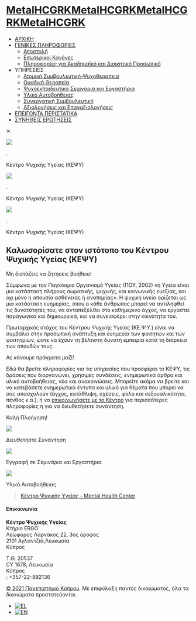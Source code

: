 # [MetalHCGRKMetalHCGRKMetalHCGRKMetalHCGRK](https://www.ucy.ac.cy/mhc "Mental Health Centre")

* [ΑΡΧΙΚΗ](https://www.ucy.ac.cy/mhc/)
* [ΓΕΝΙΚΕΣ ΠΛΗΡΟΦΟΡΙΕΣ](https://www.ucy.ac.cy/mhc/general_information/)
  + [Αποστολή](https://www.ucy.ac.cy/mhc/mission/)
  + [Εσωτερικοί Κανόνες](https://www.ucy.ac.cy/mhc/internal_rules/)
  + [Πληροφορίες για Ακαδημαϊκό και Διοικητικό Προσωπικό](https://www.ucy.ac.cy/mhc/information-for-academic-and-administrative-staff/)
* ΥΠΗΡΕΣΙΕΣ
  + [Ατομική Συμβουλευτική-Ψυχοθεραπεία](https://www.ucy.ac.cy/mhc/counseling-and-psychotherapy/)
  + [Ομαδική Θεραπεία](https://www.ucy.ac.cy/mhc/group-therapy/)
  + [Ψυχοεκπαιδευτικά Σεμινάρια και Εργαστήρια](https://www.ucy.ac.cy/mhc/psychoeducational-workshops-and-seminars/)
  + [Υλικό Αυτοβοήθειας](https://www.ucy.ac.cy/mhc/self-help-material/)
  + [Συνεργατική Συμβουλευτική](https://www.ucy.ac.cy/mhc/collaborative-consultation/)
  + [Αξιολογήσεις και Επαναξιολογήσεις](https://www.ucy.ac.cy/mhc/assessment/)
* [ΕΠΕΙΓΟΝΤΑ ΠΕΡΙΣΤΑΤΙΚΑ](https://www.ucy.ac.cy/mhc/emergency/)
* [ΣΥΝΗΘΕΙΣ ΕΡΩΤΗΣΕΙΣ](https://www.ucy.ac.cy/mhc/faq)

✕

![](https://www.ucy.ac.cy/mhc/wp-content/uploads/sites/197/2024/07/Slider-1.jpg)

.

Κέντρο Ψυχικής Υγείας (ΚΕΨΥ)

![](https://www.ucy.ac.cy/mhc/wp-content/uploads/sites/197/2024/07/Slider-2.jpg)

.

Κέντρο Ψυχικής Υγείας (ΚΕΨΥ)

![](https://www.ucy.ac.cy/mhc/wp-content/uploads/sites/197/2024/07/Slider-3.jpg)

.

Κέντρο Ψυχικής Υγείας (ΚΕΨΥ)

## Καλωσορίσατε στον ιστότοπο του Κέντρου Ψυχικής Υγείας (ΚΕΨΥ)

Μη διστάζεις να ζητήσεις βοήθεια!

Σύμφωνα με τον Παγκόσμιο Οργανισμό Υγείας (ΠΟΥ, 2002) «η Υγεία είναι μια κατάσταση πλήρους σωματικής, ψυχικής, και κοινωνικής ευεξίας, και όχι μόνο η απουσία ασθένειας ή αναπηρίας». Η ψυχική υγεία ορίζεται ως μια κατάσταση ευημερίας, όπου ο κάθε άνθρωπος μπορεί να αντιληφθεί τις δυνατότητές του, να ανταπεξέλθει στο καθημερινό άγχος, να εργαστεί παραγωγικά και δημιουργικά, και να συνεισφέρει στην κοινότητα του.

Πρωταρχικός στόχος του Κέντρου Ψυχικής Υγείας (ΚΕ.Ψ.Υ.) είναι να συμβάλει στην προσωπική ανάπτυξη και ευημερία των φοιτητών και των φοιτητριών, ώστε να έχουν τη βέλτιστη δυνατή εμπειρία κατά τη διάρκεια των σπουδών τους.

Ας κάνουμε πράγματα μαζί!

Εδώ θα βρείτε πληροφορίες για τις υπηρεσίες που προσφέρει το ΚΕΨΥ, τις δράσεις που διοργανώνει, χρήσιμες συνδέσεις, ενημερωτικά άρθρα και υλικό αυτοβοήθειας, νέα και ανακοινώσεις. Μπορείτε ακόμα να βρείτε και να κατεβάσετε ενημερωτικά έντυπα και υλικό για θέματα που μπορεί να σας απασχολούν (άγχος, κατάθλιψη, σχέσεις, φύλο και σεξουαλικότητα, πένθος κ.α.), ή να [επικοινωνήσετε με το Κέντρο](/cdn-cgi/l/email-protection#e8858d869c8984808d89849c80a89d8b91c6898bc68b91) για περισσότερες πληροφορίες ή για να διευθετήσετε συνάντηση.

Καλή Πλοήγηση!

[![](https://www.ucy.ac.cy/mhc/wp-content/uploads/sites/197/2024/07/DieutheristeSynanthsh.jpg)](https://www.ucy.ac.cy/mhc/meeting-arrangements/)

Διευθετήστε Συνάντηση

[![](https://www.ucy.ac.cy/mhc/wp-content/uploads/sites/197/2024/07/Sminaria-Ergasthtria.jpg)](https://applications2.ucy.ac.cy/openseminars/APPLIC_MNG.stud_registration?p_entity_id=15%20)

Εγγραφή σε Σεμινάρια και Εργαστήρια

[![](https://www.ucy.ac.cy/mhc/wp-content/uploads/sites/197/2024/07/YlikoAutovohtheias.jpg)](https://www.ucy.ac.cy/mhc/self-help-material/)

Υλικό Αυτοβοήθειας

> [Κέντρο Ψυχικής Υγείας - Mental Health Center](https://www.facebook.com/ucykepsy)

#### Επικοινωνία

**Κέντρο Ψυχικής Υγείας**  
Κτήριο ERGO  
Λεωφόρος Λάρνακος 22, 3ος όροφος  
2101 Αγλαντζιά,Λευκωσία   
Κύπρος  
  
T.Θ. 20537  
CY 1678, Λευκωσία   
Κύπρος  
 : +357-22-892136

[© 2021 Πανεπιστήμιο Κύπρου](https://www.ucy.ac.cy). Με επιφύλαξη παντός δικαιώματος, όλα τα δικαιώματα προστατεύονται.

* [![EL](https://www.ucy.ac.cy/mhc/wp-content/plugins/sitepress-multilingual-cms/res/flags/el.png)](https://www.ucy.ac.cy/mhc/)
* [![EN](https://www.ucy.ac.cy/mhc/wp-content/plugins/sitepress-multilingual-cms/res/flags/en.png)](https://www.ucy.ac.cy/mhc/?lang=en)